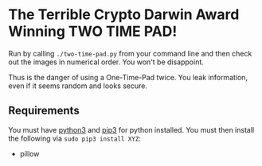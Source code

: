 # The Terrible Crypto Darwin Award Winning TWO TIME PAD!

Run by calling `./two-time-pad.py` from your command line and then check out the images in numerical order. You won't be disappoint.

Thus is the danger of using a One-Time-Pad twice. You leak information, even if it seems random and looks secure.

## Requirements

You must have [python3](https://www.python.org/downloads/) and [pip3](https://stackoverflow.com/questions/6587507/how-to-install-pip-with-python-3) for python installed. You must then install the following via `sudo pip3 install XYZ`:

* pillow
